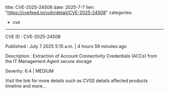  
title: CVE-2025-24508
date: 2025-7-7
lien: "https://cvefeed.io/vuln/detail/CVE-2025-24508"
categories:
  - cve
---

CVE ID : CVE-2025-24508

Published :  July 7
2025
5:15 a.m. | 4 hours
59 minutes ago

Description : Extraction of Account Connectivity Credentials (ACCs) from the IT Management Agent secure storage

Severity: 6.4 | MEDIUM

Visit the link for more details
such as CVSS details
affected products
timeline
and more...
